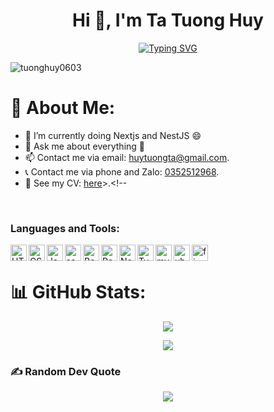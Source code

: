 <h1 align="center">Hi 👋, I'm Ta Tuong Huy</h1>
<div align="center">
 
[![Typing SVG](https://readme-typing-svg.herokuapp.com?font=Fira+Code&weight=500&size=24&pause=1000&color=00F779&background=E0FF0400&center=true&vCenter=true&width=435&lines=Hi%2C+i'm+Ta+Tuong+Huy;I'm+a+front-end+web+developer)](https://git.io/typing-svg)
</div>
<p align="left"> <img src="https://komarev.com/ghpvc/?username=tuonghuy0603&label=Profile%20views&color=0e75b6&style=flat" alt="tuonghuy0603" /> </p>

# 💫 About Me:
- 🌱 I’m currently doing Nextjs and NestJS 😄
- 💬 Ask me about everything 🤔
- 📫 Contact me via email: <a href="mailto:huytuongta@gmail.com?subject=Hello TuongHuy">huytuongta@gmail.com</a>.
- 📞 Contact me via phone and Zalo: <a href="https://zalo.me/0352512968">0352512968</a>.
- 📄 See my CV: <a target="_blank" href="https://drive.google.com/file/d/1UJTQTRNCgY903i1K24aHuOuKsdeI5IQT/view">here</a>>.<!-- 

<br />


### Languages and Tools:


<img align="left" alt="HTML5" width="26px" src="https://img.icons8.com/color/344/html-5--v1.png" />
<img align="left" alt="CSS3" width="26px" src="https://img.icons8.com/color/344/css3.png" />
<img align="left" alt="JavaScript" width="26px" src="https://img.icons8.com/color/344/javascript--v1.png" />
<img align="left" alt="sass" width="26px" src="https://img.icons8.com/color/344/sass.png" />
<img align="left" alt="Bootstrap" width="26px" src="https://img.icons8.com/color/344/bootstrap.png" />
<img align="left" alt="React" width="26px" src="https://img.icons8.com/officel/344/react.png" />
<img align="left" alt="Nextjs" width="26px" src="https://img.icons8.com/color/344/nextjs.png" />
<img align="left" alt="Typescript" width="26px" src="https://img.icons8.com/color/344/typescript.png" />
<!-- [<img align="left" alt="gulp" width="26px" src="https://media.discordapp.net/attachments/1026660684739653674/1108645323263451176/gulp26official.png" />][website] -->
<img align="left" alt="mysql" width="26px" src="https://icons8.com/icon/laYYF3dV0Iew/microsoft-sql-server" />
<img align="left" alt="ubuntu" width="26px" src="https://img.icons8.com/color/344/ubuntu.png" />
<img align="left" alt="figma" width="26px" src="https://img.icons8.com/color/344/figma--v1.png" />
<br />


# 📊 GitHub Stats:

<div align="center">
 
![](https://github-readme-streak-stats.herokuapp.com/?user=tuonghuy0603&theme=dark&hide_border=false)<br/>

</div>

<div align="center">
 
![](https://github-readme-stats.vercel.app/api/top-langs/?username=tuonghuy0603&theme=dark&hide_border=false&include_all_commits=false&count_private=false&layout=compact)

</div>


### ✍️ Random Dev Quote
<div align="center">

 ![](https://quotes-github-readme.vercel.app/api?type=horizontal&theme=radical)

</div>

